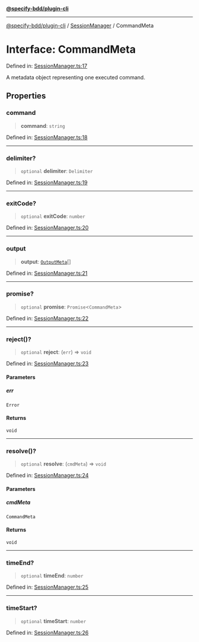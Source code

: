 [**@specify-bdd/plugin-cli**](../../README.md)

***

[@specify-bdd/plugin-cli](../../README.md) / [SessionManager](../README.md) / CommandMeta

# Interface: CommandMeta

Defined in: [SessionManager.ts:17](https://github.com/specify-bdd/specify-core/blob/a72967d5d7ff6946c1828988ad1d054ed520ad4a/modules/@specify-bdd/plugin-cli/src/lib/SessionManager.ts#L17)

A metadata object representing one executed command.

## Properties

### command

> **command**: `string`

Defined in: [SessionManager.ts:18](https://github.com/specify-bdd/specify-core/blob/a72967d5d7ff6946c1828988ad1d054ed520ad4a/modules/@specify-bdd/plugin-cli/src/lib/SessionManager.ts#L18)

***

### delimiter?

> `optional` **delimiter**: `Delimiter`

Defined in: [SessionManager.ts:19](https://github.com/specify-bdd/specify-core/blob/a72967d5d7ff6946c1828988ad1d054ed520ad4a/modules/@specify-bdd/plugin-cli/src/lib/SessionManager.ts#L19)

***

### exitCode?

> `optional` **exitCode**: `number`

Defined in: [SessionManager.ts:20](https://github.com/specify-bdd/specify-core/blob/a72967d5d7ff6946c1828988ad1d054ed520ad4a/modules/@specify-bdd/plugin-cli/src/lib/SessionManager.ts#L20)

***

### output

> **output**: [`OutputMeta`](OutputMeta.md)[]

Defined in: [SessionManager.ts:21](https://github.com/specify-bdd/specify-core/blob/a72967d5d7ff6946c1828988ad1d054ed520ad4a/modules/@specify-bdd/plugin-cli/src/lib/SessionManager.ts#L21)

***

### promise?

> `optional` **promise**: `Promise`\<`CommandMeta`\>

Defined in: [SessionManager.ts:22](https://github.com/specify-bdd/specify-core/blob/a72967d5d7ff6946c1828988ad1d054ed520ad4a/modules/@specify-bdd/plugin-cli/src/lib/SessionManager.ts#L22)

***

### reject()?

> `optional` **reject**: (`err`) => `void`

Defined in: [SessionManager.ts:23](https://github.com/specify-bdd/specify-core/blob/a72967d5d7ff6946c1828988ad1d054ed520ad4a/modules/@specify-bdd/plugin-cli/src/lib/SessionManager.ts#L23)

#### Parameters

##### err

`Error`

#### Returns

`void`

***

### resolve()?

> `optional` **resolve**: (`cmdMeta`) => `void`

Defined in: [SessionManager.ts:24](https://github.com/specify-bdd/specify-core/blob/a72967d5d7ff6946c1828988ad1d054ed520ad4a/modules/@specify-bdd/plugin-cli/src/lib/SessionManager.ts#L24)

#### Parameters

##### cmdMeta

`CommandMeta`

#### Returns

`void`

***

### timeEnd?

> `optional` **timeEnd**: `number`

Defined in: [SessionManager.ts:25](https://github.com/specify-bdd/specify-core/blob/a72967d5d7ff6946c1828988ad1d054ed520ad4a/modules/@specify-bdd/plugin-cli/src/lib/SessionManager.ts#L25)

***

### timeStart?

> `optional` **timeStart**: `number`

Defined in: [SessionManager.ts:26](https://github.com/specify-bdd/specify-core/blob/a72967d5d7ff6946c1828988ad1d054ed520ad4a/modules/@specify-bdd/plugin-cli/src/lib/SessionManager.ts#L26)
